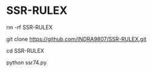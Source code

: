 # SSR-RULEX

rm -rf SSR-RULEX

git clone https://github.com/INDRA9807/SSR-RULEX.git

cd SSR-RULEX

python ssr74.py
